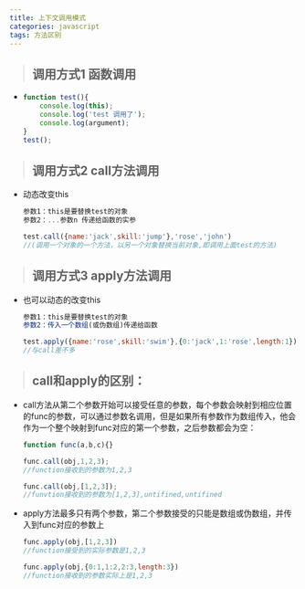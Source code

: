 ```yaml
---
title: 上下文调用模式
categories: javascript
tags: 方法区别
---
```


>## 调用方式1 函数调用

+   ```js
    function test(){
        console.log(this);
        console.log('test 调用了');
        console.log(argument);
    }
    test();
    ```

>## 调用方式2 call方法调用

+ 动态改变this
    ```js
    参数1：this是要替换test的对象
    参数2：...参数n 传递给函数的实参

    test.call({name:'jack',skill:'jump'},'rose','john')
    //(调用一个对象的一个方法，以另一个对象替换当前对象,即调用上面test的方法)
    ```

>## 调用方式3 apply方法调用

+ 也可以动态的改变this
    ```js
    参数1：this是要替换test的对象
    参数2：传入一个数组(或伪数组)传递给函数

    test.apply({name:'rose',skill:'swim'},{0:'jack',1:'rose',length:1})
    //与call差不多
    ```

>## call和apply的区别：

+ call方法从第二个参数开始可以接受任意的参数，每个参数会映射到相应位置的func的参数，可以通过参数名调用，但是如果所有参数作为数组传入，他会作为一个整个映射到func对应的第一个参数，之后参数都会为空：

    ```js
    function func(a,b,c){}

    func.call(obj,1,2,3);
    //function接收到的参数为1,2,3

    func.call(obj,[1,2,3]);
    //funvtion接收到的参数为[1,2,3],untifined,untifined
    ```

+ apply方法最多只有两个参数，第二个参数接受的只能是数组或伪数组，并传入到func对应的参数上

    ```js
    func.apply(obj,[1,2,3])
    //function接受到的实际参数是1,2,3

    func.apply(obj,{0:1,1:2,2:3,length:3})
    //function接收到的参数实际上是1,2,3
    ```